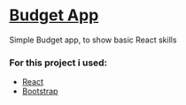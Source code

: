 <h1><a href="https://germangab1781.github.io/budgets/" target="_blank" rel="noreferrer">Budget App</a></h1>
<p>Simple Budget app, to show basic React skills</p>

<h3><strong>For this project i used:</strong></h3>
<ul>
  <li><a href="https://es.reactjs.org/" target="_blank" rel="noreferrer">React</a></li>
  <li><a href="https://react-bootstrap.github.io/" target="_blank" rel="noreferrer">Bootstrap</a></li>
</ul>

